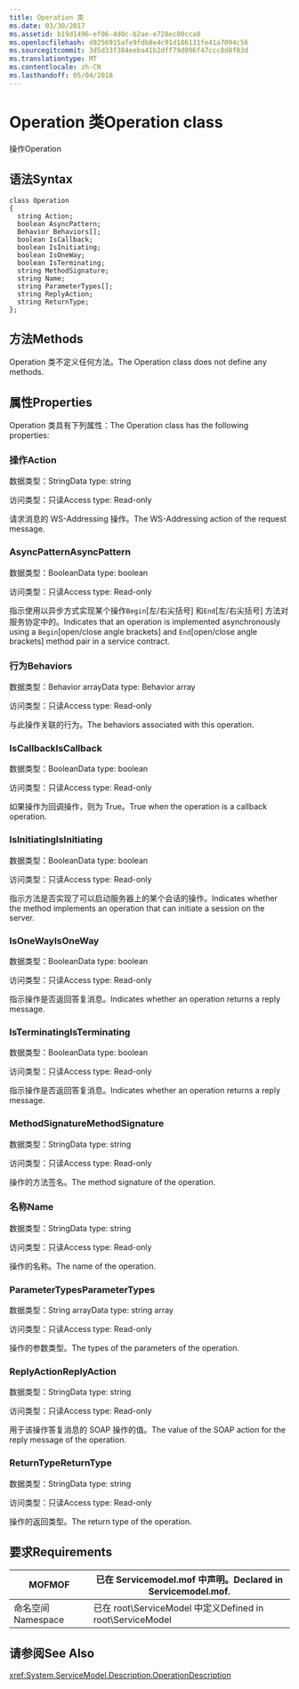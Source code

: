 ```yaml
---
title: Operation 类
ms.date: 03/30/2017
ms.assetid: b19d1496-ef06-4d0c-b2ae-e728ec00cca0
ms.openlocfilehash: d9256915afe9fdb8e4c91d186131fe41a7094c56
ms.sourcegitcommit: 3d5d33f384eeba41b2dff79d096f47ccc8d8f03d
ms.translationtype: MT
ms.contentlocale: zh-CN
ms.lasthandoff: 05/04/2018
---
```

# <a name="operation-class"></a><span data-ttu-id="60faf-102">Operation 类</span><span class="sxs-lookup"><span data-stu-id="60faf-102">Operation class</span></span>
<span data-ttu-id="60faf-103">操作</span><span class="sxs-lookup"><span data-stu-id="60faf-103">Operation</span></span>  
  
## <a name="syntax"></a><span data-ttu-id="60faf-104">语法</span><span class="sxs-lookup"><span data-stu-id="60faf-104">Syntax</span></span>  
  
```  
class Operation  
{  
  string Action;  
  boolean AsyncPattern;  
  Behavior Behaviors[];  
  boolean IsCallback;  
  boolean IsInitiating;  
  boolean IsOneWay;  
  boolean IsTerminating;  
  string MethodSignature;  
  string Name;  
  string ParameterTypes[];  
  string ReplyAction;  
  string ReturnType;  
};  
```  
  
## <a name="methods"></a><span data-ttu-id="60faf-105">方法</span><span class="sxs-lookup"><span data-stu-id="60faf-105">Methods</span></span>  
 <span data-ttu-id="60faf-106">Operation 类不定义任何方法。</span><span class="sxs-lookup"><span data-stu-id="60faf-106">The Operation class does not define any methods.</span></span>  
  
## <a name="properties"></a><span data-ttu-id="60faf-107">属性</span><span class="sxs-lookup"><span data-stu-id="60faf-107">Properties</span></span>  
 <span data-ttu-id="60faf-108">Operation 类具有下列属性：</span><span class="sxs-lookup"><span data-stu-id="60faf-108">The Operation class has the following properties:</span></span>  
  
### <a name="action"></a><span data-ttu-id="60faf-109">操作</span><span class="sxs-lookup"><span data-stu-id="60faf-109">Action</span></span>  
 <span data-ttu-id="60faf-110">数据类型：String</span><span class="sxs-lookup"><span data-stu-id="60faf-110">Data type: string</span></span>  
  
 <span data-ttu-id="60faf-111">访问类型：只读</span><span class="sxs-lookup"><span data-stu-id="60faf-111">Access type: Read-only</span></span>  
  
 <span data-ttu-id="60faf-112">请求消息的 WS-Addressing 操作。</span><span class="sxs-lookup"><span data-stu-id="60faf-112">The WS-Addressing action of the request message.</span></span>  
  
### <a name="asyncpattern"></a><span data-ttu-id="60faf-113">AsyncPattern</span><span class="sxs-lookup"><span data-stu-id="60faf-113">AsyncPattern</span></span>  
 <span data-ttu-id="60faf-114">数据类型：Boolean</span><span class="sxs-lookup"><span data-stu-id="60faf-114">Data type: boolean</span></span>  
  
 <span data-ttu-id="60faf-115">访问类型：只读</span><span class="sxs-lookup"><span data-stu-id="60faf-115">Access type: Read-only</span></span>  
  
 <span data-ttu-id="60faf-116">指示使用以异步方式实现某个操作`Begin`[左/右尖括号] 和`End`[左/右尖括号] 方法对服务协定中的。</span><span class="sxs-lookup"><span data-stu-id="60faf-116">Indicates that an operation is implemented asynchronously using a `Begin`[open/close angle brackets] and `End`[open/close angle brackets] method pair in a service contract.</span></span>  
  
### <a name="behaviors"></a><span data-ttu-id="60faf-117">行为</span><span class="sxs-lookup"><span data-stu-id="60faf-117">Behaviors</span></span>  
 <span data-ttu-id="60faf-118">数据类型：Behavior array</span><span class="sxs-lookup"><span data-stu-id="60faf-118">Data type: Behavior array</span></span>  
  
 <span data-ttu-id="60faf-119">访问类型：只读</span><span class="sxs-lookup"><span data-stu-id="60faf-119">Access type: Read-only</span></span>  
  
 <span data-ttu-id="60faf-120">与此操作关联的行为。</span><span class="sxs-lookup"><span data-stu-id="60faf-120">The behaviors associated with this operation.</span></span>  
  
### <a name="iscallback"></a><span data-ttu-id="60faf-121">IsCallback</span><span class="sxs-lookup"><span data-stu-id="60faf-121">IsCallback</span></span>  
 <span data-ttu-id="60faf-122">数据类型：Boolean</span><span class="sxs-lookup"><span data-stu-id="60faf-122">Data type: boolean</span></span>  
  
 <span data-ttu-id="60faf-123">访问类型：只读</span><span class="sxs-lookup"><span data-stu-id="60faf-123">Access type: Read-only</span></span>  
  
 <span data-ttu-id="60faf-124">如果操作为回调操作，则为 True。</span><span class="sxs-lookup"><span data-stu-id="60faf-124">True when the operation is a callback operation.</span></span>  
  
### <a name="isinitiating"></a><span data-ttu-id="60faf-125">IsInitiating</span><span class="sxs-lookup"><span data-stu-id="60faf-125">IsInitiating</span></span>  
 <span data-ttu-id="60faf-126">数据类型：Boolean</span><span class="sxs-lookup"><span data-stu-id="60faf-126">Data type: boolean</span></span>  
  
 <span data-ttu-id="60faf-127">访问类型：只读</span><span class="sxs-lookup"><span data-stu-id="60faf-127">Access type: Read-only</span></span>  
  
 <span data-ttu-id="60faf-128">指示方法是否实现了可以启动服务器上的某个会话的操作。</span><span class="sxs-lookup"><span data-stu-id="60faf-128">Indicates whether the method implements an operation that can initiate a session on the server.</span></span>  
  
### <a name="isoneway"></a><span data-ttu-id="60faf-129">IsOneWay</span><span class="sxs-lookup"><span data-stu-id="60faf-129">IsOneWay</span></span>  
 <span data-ttu-id="60faf-130">数据类型：Boolean</span><span class="sxs-lookup"><span data-stu-id="60faf-130">Data type: boolean</span></span>  
  
 <span data-ttu-id="60faf-131">访问类型：只读</span><span class="sxs-lookup"><span data-stu-id="60faf-131">Access type: Read-only</span></span>  
  
 <span data-ttu-id="60faf-132">指示操作是否返回答复消息。</span><span class="sxs-lookup"><span data-stu-id="60faf-132">Indicates whether an operation returns a reply message.</span></span>  
  
### <a name="isterminating"></a><span data-ttu-id="60faf-133">IsTerminating</span><span class="sxs-lookup"><span data-stu-id="60faf-133">IsTerminating</span></span>  
 <span data-ttu-id="60faf-134">数据类型：Boolean</span><span class="sxs-lookup"><span data-stu-id="60faf-134">Data type: boolean</span></span>  
  
 <span data-ttu-id="60faf-135">访问类型：只读</span><span class="sxs-lookup"><span data-stu-id="60faf-135">Access type: Read-only</span></span>  
  
 <span data-ttu-id="60faf-136">指示操作是否返回答复消息。</span><span class="sxs-lookup"><span data-stu-id="60faf-136">Indicates whether an operation returns a reply message.</span></span>  
  
### <a name="methodsignature"></a><span data-ttu-id="60faf-137">MethodSignature</span><span class="sxs-lookup"><span data-stu-id="60faf-137">MethodSignature</span></span>  
 <span data-ttu-id="60faf-138">数据类型：String</span><span class="sxs-lookup"><span data-stu-id="60faf-138">Data type: string</span></span>  
  
 <span data-ttu-id="60faf-139">访问类型：只读</span><span class="sxs-lookup"><span data-stu-id="60faf-139">Access type: Read-only</span></span>  
  
 <span data-ttu-id="60faf-140">操作的方法签名。</span><span class="sxs-lookup"><span data-stu-id="60faf-140">The method signature of the operation.</span></span>  
  
### <a name="name"></a><span data-ttu-id="60faf-141">名称</span><span class="sxs-lookup"><span data-stu-id="60faf-141">Name</span></span>  
 <span data-ttu-id="60faf-142">数据类型：String</span><span class="sxs-lookup"><span data-stu-id="60faf-142">Data type: string</span></span>  
  
 <span data-ttu-id="60faf-143">访问类型：只读</span><span class="sxs-lookup"><span data-stu-id="60faf-143">Access type: Read-only</span></span>  
  
 <span data-ttu-id="60faf-144">操作的名称。</span><span class="sxs-lookup"><span data-stu-id="60faf-144">The name of the operation.</span></span>  
  
### <a name="parametertypes"></a><span data-ttu-id="60faf-145">ParameterTypes</span><span class="sxs-lookup"><span data-stu-id="60faf-145">ParameterTypes</span></span>  
 <span data-ttu-id="60faf-146">数据类型：String array</span><span class="sxs-lookup"><span data-stu-id="60faf-146">Data type: string array</span></span>  
  
 <span data-ttu-id="60faf-147">访问类型：只读</span><span class="sxs-lookup"><span data-stu-id="60faf-147">Access type: Read-only</span></span>  
  
 <span data-ttu-id="60faf-148">操作的参数类型。</span><span class="sxs-lookup"><span data-stu-id="60faf-148">The types of the parameters of the operation.</span></span>  
  
### <a name="replyaction"></a><span data-ttu-id="60faf-149">ReplyAction</span><span class="sxs-lookup"><span data-stu-id="60faf-149">ReplyAction</span></span>  
 <span data-ttu-id="60faf-150">数据类型：String</span><span class="sxs-lookup"><span data-stu-id="60faf-150">Data type: string</span></span>  
  
 <span data-ttu-id="60faf-151">访问类型：只读</span><span class="sxs-lookup"><span data-stu-id="60faf-151">Access type: Read-only</span></span>  
  
 <span data-ttu-id="60faf-152">用于该操作答复消息的 SOAP 操作的值。</span><span class="sxs-lookup"><span data-stu-id="60faf-152">The value of the SOAP action for the reply message of the operation.</span></span>  
  
### <a name="returntype"></a><span data-ttu-id="60faf-153">ReturnType</span><span class="sxs-lookup"><span data-stu-id="60faf-153">ReturnType</span></span>  
 <span data-ttu-id="60faf-154">数据类型：String</span><span class="sxs-lookup"><span data-stu-id="60faf-154">Data type: string</span></span>  
  
 <span data-ttu-id="60faf-155">访问类型：只读</span><span class="sxs-lookup"><span data-stu-id="60faf-155">Access type: Read-only</span></span>  
  
 <span data-ttu-id="60faf-156">操作的返回类型。</span><span class="sxs-lookup"><span data-stu-id="60faf-156">The return type of the operation.</span></span>  
  
## <a name="requirements"></a><span data-ttu-id="60faf-157">要求</span><span class="sxs-lookup"><span data-stu-id="60faf-157">Requirements</span></span>  
  
|<span data-ttu-id="60faf-158">MOF</span><span class="sxs-lookup"><span data-stu-id="60faf-158">MOF</span></span>|<span data-ttu-id="60faf-159">已在 Servicemodel.mof 中声明。</span><span class="sxs-lookup"><span data-stu-id="60faf-159">Declared in Servicemodel.mof.</span></span>|  
|---------|-----------------------------------|  
|<span data-ttu-id="60faf-160">命名空间</span><span class="sxs-lookup"><span data-stu-id="60faf-160">Namespace</span></span>|<span data-ttu-id="60faf-161">已在 root\ServiceModel 中定义</span><span class="sxs-lookup"><span data-stu-id="60faf-161">Defined in root\ServiceModel</span></span>|  
  
## <a name="see-also"></a><span data-ttu-id="60faf-162">请参阅</span><span class="sxs-lookup"><span data-stu-id="60faf-162">See Also</span></span>  
 <xref:System.ServiceModel.Description.OperationDescription>

